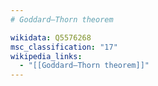 ```yaml
---
# Goddard–Thorn theorem

wikidata: Q5576268
msc_classification: "17"
wikipedia_links:
  - "[[Goddard–Thorn theorem]]"
---
```

